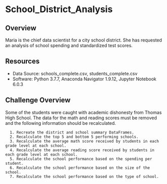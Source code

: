 # School_District_Analysis

## Overview
Maria is the chief data scientist for a city school district. She has requested an analysis of school spending and standardized test scores.

## Resources
  * Data Source: schools_complete.csv, students_complete.csv
  * Software: Python 3.7.7, Anaconda Navigator 1.9.12, Jupyter Notebook 6.0.3
  
## Challenge Overview
Some of the students were caught with academic dishonesty from Thomas High School. The data for the math and reading scores must be removed and the following information should be recalculated.

```
  1. Recreate the district and school summary DataFrames.
  2. Recalculate the top 5 and bottom 5 performing schools.
  3. Recalculate the average math score received by students in each grade level at each school.
  4. Recalculate the average reading score received by students in each grade level at each school.
  5. Recalculate the school performance based on the spending per student.
  6. Recalculate the school performance based on the size of the school.
  7. Recalculate the school performance based on the type of school.
```
